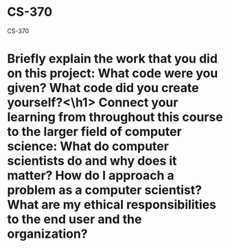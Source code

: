 # CS-370
CS-370

<h1>Briefly explain the work that you did on this project: What code were you given? What code did you create yourself?<\h1>
Connect your learning from throughout this course to the larger field of computer science:
What do computer scientists do and why does it matter?
How do I approach a problem as a computer scientist?
What are my ethical responsibilities to the end user and the organization?
